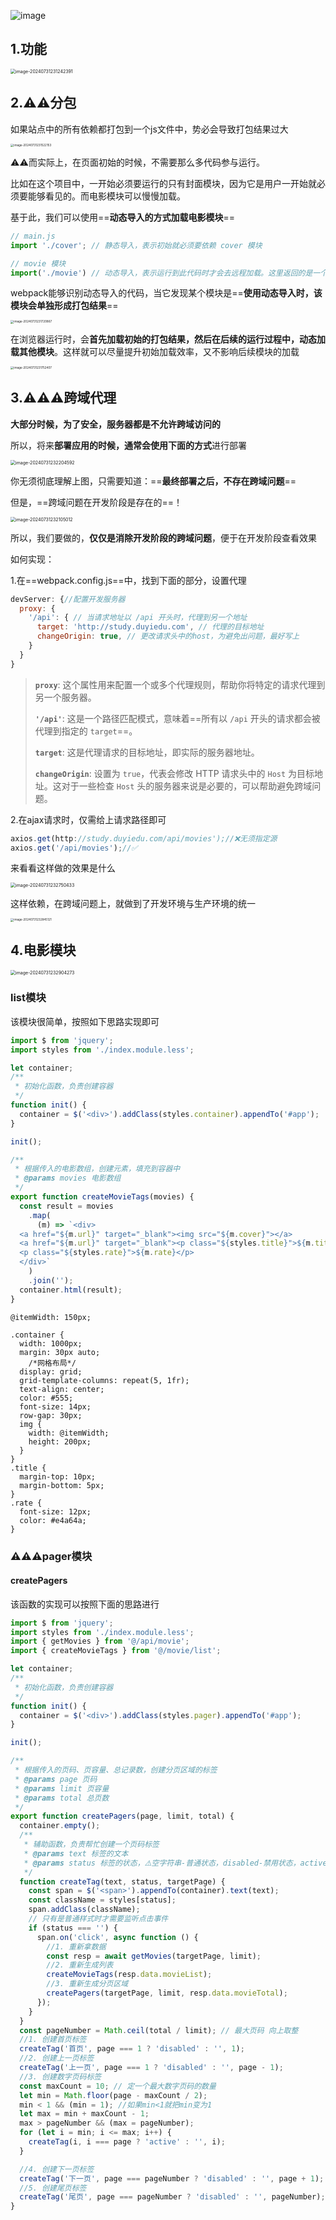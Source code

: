 ![image](https://github.com/user-attachments/assets/67781cc1-435c-4223-8f8a-d42d40a2019d)
## 1.功能

<img src="C:\Users\13890\AppData\Roaming\Typora\typora-user-images\image-20240731231242391.png" alt="image-20240731231242391" style="zoom:50%;" />

## 2.⚠️⚠️分包

如果站点中的所有依赖都打包到一个js文件中，势必会导致打包结果过大

<img src="C:\Users\13890\AppData\Roaming\Typora\typora-user-images\image-20240731231522153.png" alt="image-20240731231522153" style="zoom: 33%;" />

⚠️⚠️而实际上，在页面初始的时候，不需要那么多代码参与运行。

比如在这个项目中，一开始必须要运行的只有封面模块，因为它是用户一开始就必须要能够看见的。而电影模块可以慢慢加载。

基于此，我们可以使用==**动态导入的方式加载电影模块**==

```js
// main.js
import './cover'; // 静态导入，表示初始就必须要依赖 cover 模块

// movie 模块
import('./movie') // 动态导入，表示运行到此代码时才会去远程加载。这里返回的是一个promise
```

webpack能够识别动态导入的代码，当它发现某个模块是==**使用动态导入时，该模块会单独形成打包结果**==

<img src="C:\Users\13890\AppData\Roaming\Typora\typora-user-images\image-20240731231720867.png" alt="image-20240731231720867" style="zoom:33%;" />

在浏览器运行时，会**首先加载初始的打包结果，然后在后续的运行过程中，动态加载其他模块**。这样就可以尽量提升初始加载效率，又不影响后续模块的加载

<img src="C:\Users\13890\AppData\Roaming\Typora\typora-user-images\image-20240731231752407.png" alt="image-20240731231752407" style="zoom:33%;" />

## 3.⚠️⚠️⚠️跨域代理

**大部分时候，为了安全，服务器都是不允许跨域访问的**

 所以，将来**部署应用的时候，通常会使用下面的方式**进行部署

<img src="C:\Users\13890\AppData\Roaming\Typora\typora-user-images\image-20240731232204592.png" alt="image-20240731232204592" style="zoom: 50%;" />

你无须彻底理解上图，只需要知道：==**最终部署之后，不存在跨域问题**==

但是，==跨域问题在开发阶段是存在的==！

<img src="C:\Users\13890\AppData\Roaming\Typora\typora-user-images\image-20240731232105012.png" alt="image-20240731232105012" style="zoom: 50%;" />

所以，我们要做的，**仅仅是消除开发阶段的跨域问题**，便于在开发阶段查看效果

如何实现：

1.在==webpack.config.js==中，找到下面的部分，设置代理

```js
devServer: {//配置开发服务器
  proxy: {
    '/api': { // 当请求地址以 /api 开头时，代理到另一个地址
      target: 'http://study.duyiedu.com', // 代理的目标地址
      changeOrigin: true, // 更改请求头中的host，为避免出问题，最好写上
    }
  }
}
```

> **`proxy`**: 这个属性用来配置一个或多个代理规则，帮助你将特定的请求代理到另一个服务器。
>
> **`'/api'`**: 这是一个路径匹配模式，意味着==所有以 `/api` 开头的请求都会被代理到指定的 `target`==。
>
> **`target`**: 这是代理请求的目标地址，即实际的服务器地址。
>
> **`changeOrigin`**: 设置为 `true`，代表会修改 HTTP 请求头中的 `Host` 为目标地址。这对于一些检查 `Host` 头的服务器来说是必要的，可以帮助避免跨域问题。

2.在ajax请求时，仅需给上请求路径即可

```js
axios.get(http://study.duyiedu.com/api/movies');//❌无须指定源
axios.get('/api/movies');//✅
```

来看看这样做的效果是什么

<img src="C:\Users\13890\AppData\Roaming\Typora\typora-user-images\image-20240731232750433.png" alt="image-20240731232750433" style="zoom: 50%;" />

这样依赖，在跨域问题上，就做到了开发环境与生产环境的统一

<img src="C:\Users\13890\AppData\Roaming\Typora\typora-user-images\image-20240731232845121.png" alt="image-20240731232845121" style="zoom: 33%;" />

## 4.电影模块

<img src="C:\Users\13890\AppData\Roaming\Typora\typora-user-images\image-20240731232904273.png" alt="image-20240731232904273" style="zoom: 50%;" />

### list模块

该模块很简单，按照如下思路实现即可

```js
import $ from 'jquery';
import styles from './index.module.less';

let container;
/**
 * 初始化函数，负责创建容器
 */
function init() {
  container = $('<div>').addClass(styles.container).appendTo('#app');
}

init();

/**
 * 根据传入的电影数组，创建元素，填充到容器中
 * @params movies 电影数组
 */
export function createMovieTags(movies) {
  const result = movies
    .map(
      (m) => `<div>
  <a href="${m.url}" target="_blank"><img src="${m.cover}"></a>
  <a href="${m.url}" target="_blank"><p class="${styles.title}">${m.title}</p></a>
  <p class="${styles.rate}">${m.rate}</p>
  </div>`
    )
    .join('');
  container.html(result);
}

```

```less
@itemWidth: 150px;

.container {
  width: 1000px;
  margin: 30px auto;
    /*网格布局*/
  display: grid;
  grid-template-columns: repeat(5, 1fr);
  text-align: center;
  color: #555;
  font-size: 14px;
  row-gap: 30px;
  img {
    width: @itemWidth;
    height: 200px;
  }
}
.title {
  margin-top: 10px;
  margin-bottom: 5px;
}
.rate {
  font-size: 12px;
  color: #e4a64a;
}

```



### ⚠️⚠️⚠️pager模块

#### createPagers

该函数的实现可以按照下面的思路进行

```js
import $ from 'jquery';
import styles from './index.module.less';
import { getMovies } from '@/api/movie';
import { createMovieTags } from '@/movie/list';

let container;
/**
 * 初始化函数，负责创建容器
 */
function init() {
  container = $('<div>').addClass(styles.pager).appendTo('#app');
}

init();

/**
 * 根据传入的页码、页容量、总记录数，创建分页区域的标签
 * @params page 页码
 * @params limit 页容量
 * @params total 总页数
 */
export function createPagers(page, limit, total) {
  container.empty();
  /**
   * 辅助函数，负责帮忙创建一个页码标签
   * @params text 标签的文本
   * @params status 标签的状态，⚠️空字符串-普通状态，disabled-禁用状态，active-选中状态
   */
  function createTag(text, status, targetPage) {
    const span = $('<span>').appendTo(container).text(text);
    const className = styles[status];
    span.addClass(className);
    // 只有是普通样式时才需要监听点击事件
    if (status === '') {
      span.on('click', async function () {
        //1. 重新拿数据
        const resp = await getMovies(targetPage, limit);
        //2. 重新生成列表
        createMovieTags(resp.data.movieList);
        //3. 重新生成分页区域
        createPagers(targetPage, limit, resp.data.movieTotal);
      });
    }
  }
  const pageNumber = Math.ceil(total / limit); // 最大页码 向上取整
  //1. 创建首页标签
  createTag('首页', page === 1 ? 'disabled' : '', 1);
  //2. 创建上一页标签
  createTag('上一页', page === 1 ? 'disabled' : '', page - 1);
  //3. 创建数字页码标签
  const maxCount = 10; // 定一个最大数字页码的数量
  let min = Math.floor(page - maxCount / 2);
  min < 1 && (min = 1); //如果min<1就把min变为1
  let max = min + maxCount - 1;
  max > pageNumber && (max = pageNumber);
  for (let i = min; i <= max; i++) {
    createTag(i, i === page ? 'active' : '', i);
  }

  //4. 创建下一页标签
  createTag('下一页', page === pageNumber ? 'disabled' : '', page + 1);
  //5. 创建尾页标签
  createTag('尾页', page === pageNumber ? 'disabled' : '', pageNumber);
}

```

